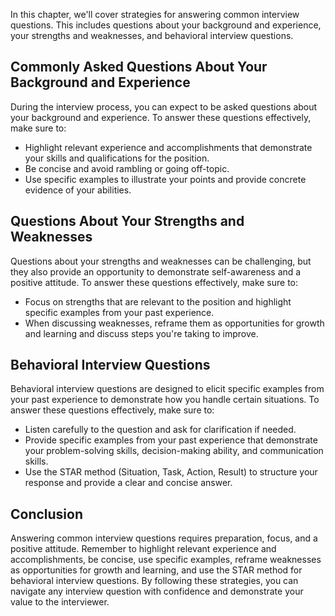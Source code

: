 
In this chapter, we'll cover strategies for answering common interview questions. This includes questions about your background and experience, your strengths and weaknesses, and behavioral interview questions.

Commonly Asked Questions About Your Background and Experience
-------------------------------------------------------------

During the interview process, you can expect to be asked questions about your background and experience. To answer these questions effectively, make sure to:

* Highlight relevant experience and accomplishments that demonstrate your skills and qualifications for the position.
* Be concise and avoid rambling or going off-topic.
* Use specific examples to illustrate your points and provide concrete evidence of your abilities.

Questions About Your Strengths and Weaknesses
---------------------------------------------

Questions about your strengths and weaknesses can be challenging, but they also provide an opportunity to demonstrate self-awareness and a positive attitude. To answer these questions effectively, make sure to:

* Focus on strengths that are relevant to the position and highlight specific examples from your past experience.
* When discussing weaknesses, reframe them as opportunities for growth and learning and discuss steps you're taking to improve.

Behavioral Interview Questions
------------------------------

Behavioral interview questions are designed to elicit specific examples from your past experience to demonstrate how you handle certain situations. To answer these questions effectively, make sure to:

* Listen carefully to the question and ask for clarification if needed.
* Provide specific examples from your past experience that demonstrate your problem-solving skills, decision-making ability, and communication skills.
* Use the STAR method (Situation, Task, Action, Result) to structure your response and provide a clear and concise answer.

Conclusion
----------

Answering common interview questions requires preparation, focus, and a positive attitude. Remember to highlight relevant experience and accomplishments, be concise, use specific examples, reframe weaknesses as opportunities for growth and learning, and use the STAR method for behavioral interview questions. By following these strategies, you can navigate any interview question with confidence and demonstrate your value to the interviewer.
